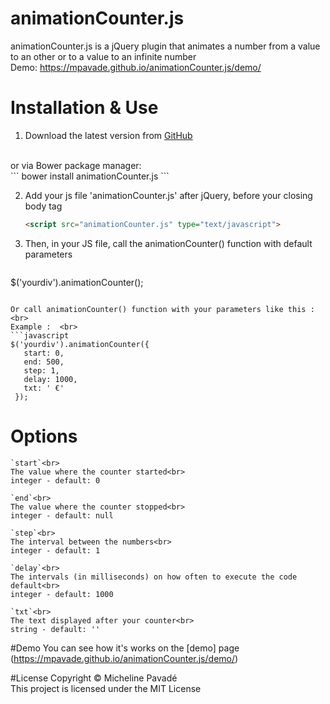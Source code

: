 # animationCounter.js
animationCounter.js is a jQuery plugin that animates a number from a value to an other or to a value to an infinite number <br>
Demo: https://mpavade.github.io/animationCounter.js/demo/

# Installation & Use
1. Download the latest version from [GitHub](https://github.com/mpavade/animationCounter.js/archive/master.zip) 
<br>
or via Bower package manager:<br>
   ```
   bower install animationCounter.js
   ```
   
2. Add your js file 'animationCounter.js' after jQuery, before your closing body tag   <br>
   ```html
   <script src="animationCounter.js" type="text/javascript">
   ```
   
3. Then, in your JS file, call the animationCounter() function with default parameters<br>
   ```javascript
  $('yourdiv').animationCounter(); 
   ```
   
   Or call animationCounter() function with your parameters like this :  <br>
   Example :  <br>
   ```javascript
   $('yourdiv').animationCounter({
      start: 0,
      end: 500,
      step: 1,
      delay: 1000,
      txt: ' €'
    });
   ```
   
   # Options
    `start`<br>
    The value where the counter started<br>
    integer - default: 0

    `end`<br>
    The value where the counter stopped<br>
    integer - default: null

    `step`<br>
    The interval between the numbers<br>
    integer - default: 1

    `delay`<br>
    The intervals (in milliseconds) on how often to execute the code default<br>
    integer - default: 1000

    `txt`<br>
    The text displayed after your counter<br>
    string - default: ''
    
   #Demo
   You can see how it's works on the [demo] page (https://mpavade.github.io/animationCounter.js/demo/) 
   
   #License
   Copyright © Micheline Pavadé<br>
   This project is licensed under the MIT License
